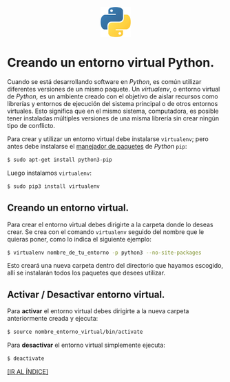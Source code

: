 <div align = "center">
    <img src = "imagenes/logo_python.jpeg" />
</div>

<a name = "cabecera"></a>

# Creando un entorno virtual Python.

Cuando se está desarrollando software en *Python*, es común utilizar diferentes versiones de un mismo paquete. Un *virtualenv*, o entorno virtual de *Python*, es un ambiente creado con el objetivo de aislar recursos como librerías y entornos de ejecución del sistema principal o de otros entornos virtuales. Esto significa que en el mismo sistema, computadora, es posible tener instaladas múltiples versiones de una misma librería sin crear ningún tipo de conflicto.

Para crear y utilizar un entorno virtual debe instalarse `virtualenv`; pero antes debe instalarse el [manejador de paquetes](instalador_paquetes_pip.md) de *Python* `pip`:
```bash
$ sudo apt-get install python3-pip
```
Luego instalamos `virtualenv`:
```bash
$ sudo pip3 install virtualenv
```

## Creando un entorno virtual.

Para crear el entorno virtual debes dirigirte a la carpeta donde lo deseas crear. Se crea con el comando `virtualenv` seguido del nombre que le quieras poner, como lo indica el siguiente ejemplo:
```bash
$ virtualenv nombre_de_tu_entorno -p python3 --no-site-packages
```
Esto creará una nueva carpeta dentro del directorio que hayamos escogido, allí se instalarán todos los paquetes que desees utilizar.

## Activar / Desactivar entorno virtual.

Para **activar** el entorno virtual debes dirigirte a la nueva carpeta anteriormente creada y ejecuta:
```bash
$ source nombre_entorno_virtual/bin/activate
```
Para **desactivar** el entorno virtual simplemente ejecuta:
```bash
$ deactivate
```
<a href = "README.md#indice">[IR AL ÍNDICE]</a>